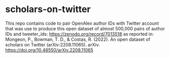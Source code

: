 # scholars-on-twitter

This repo contains code to pair OpenAlex author IDs with Twitter account that was use to produce this open dataset of almost 500,000 pairs of author IDs and tweeter_ids: https://zenodo.org/record/7013518 
as reported in: Mongeon, P., Bowman, T. D., & Costas, R. (2022). An open dataset of scholars on Twitter (arXiv:2208.11065). arXiv. https://doi.org/10.48550/arXiv.2208.11065
